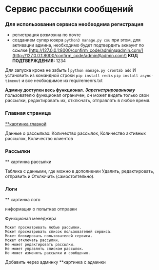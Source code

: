 # **Сервис рассылки сообщений** 

### Для использования сервиса необходима регистрация 
* регистрация возможна по почте 
* созданием супер юзера
`python3 manage.py csu`
при этом, для активации админа, необходимо будет подтвердить аккаунт
по ссылке  [http://127.0.0.1:8000/confirm_code/admin@admin.com/](http://127.0.0.1:8000/confirm_code/admin@admin.com/)
**КОД ПОДТВЕРЖДЕНИЯ:** 1234

Для запуска крона не забыть ! `python manage.py crontab add`
И установить из командной строки `pip install redis`
`pip install async-timeout`
и все необходимое из requiremenrs.txt

**Админу доступен весь функционал.** 
**_Зарегистрированному_** пользователю функционал ограничен, он может видеть только свои рассылки, редактировать их, отключать, отправлять в любое время.

### Главная страница

[**картинка главной](https://github.com/denanmax/mailing_project_cw/blob/developer/image%20fo%20readme/%D0%93%D0%BB%D0%B0%D0%B2%D0%BD%D0%B0%D1%8F.png)
 
Данные о рассылках: Количество рассылок, Количество активных рассылок, Количество клиентов

### Рассылки

** картинка рассылки

Таблика с данными, где можно в дополнении Удалить, редактировать, отправить и Отключить (самостоятельно).
### Логи

** картинка лого

информация о попытках отправки

Функционал менеджера

    Может просматривать любые рассылки.
    Может просматривать список пользователей сервиса.
    Может блокировать пользователей сервиса.
    Может отключать рассылки.
    Не может редактировать рассылки.
    Не может управлять списком рассылок.
    Не может изменять рассылки и сообщения.
Добавить через админку 
**картинка с админки

